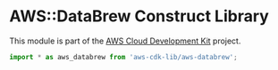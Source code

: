 # AWS::DataBrew Construct Library


This module is part of the [AWS Cloud Development Kit](https://github.com/aws/aws-cdk) project.

```ts nofixture
import * as aws_databrew from 'aws-cdk-lib/aws-databrew';
```
